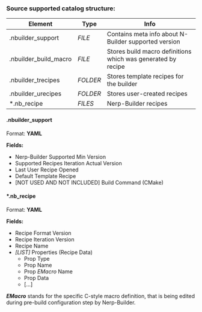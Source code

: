 ### Source supported catalog structure:
| Element | Type | Info |
| --- | --- | --- |
| .nbuilder_support | *FILE* | Contains meta info about N-Builder supported version |
| .nbuilder_build_macro | *FILE* | Stores build macro definitions which was generated by recipe |
| .nbuilder_trecipes | *FOLDER* | Stores template recipes for the builder |
| .nbuilder_urecipes | *FOLDER* | Stores user-created recipes |
| *.nb_recipe | *FILES* | Nerp-Builder recipes |

#### .nbuilder_support

Format: __YAML__

**Fields:**
* Nerp-Builder Supported Min Version
* Supported Recipes Iteration Actual Version
* Last User Recipe Opened
* Default Template Recipe
* [NOT USED AND NOT INCLUDED] Build Command (CMake) 


#### *.nb_recipe

Format: __YAML__

**Fields:**
* Recipe Format Version
* Recipe Iteration Version
* Recipe Name
* *[LIST]* Properties (Recipe Data)
  * Prop Type
  * Prop Name
  * Prop *EMacro* Name
  * Prop Data
  * [...]

***EMacro*** stands for the specific C-style macro definition, that is being edited during pre-build configuration step by Nerp-Builder.